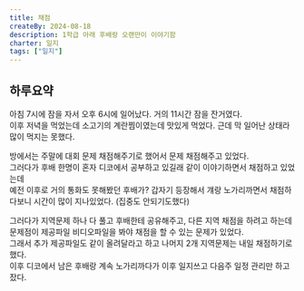 ```yaml
---
title: 채점
createBy: 2024-08-18
description: 1학급 아래 후배랑 오랜만이 이야기함
charter: 일지
tags: ["일지"]
---
```


## 하루요약

아침 7시에 잠을 자서 오후 6시에 일어났다. 거의 11시간 잠을 잔거였다.  
이후 저녁을 먹었는데 소고기의 계란찜이였는데 맛있게 먹었다. 근데 막 일어난 상태라 많이 먹지는 못했다.

방에서는 주말에 대회 문제 채점해주기로 했어서 문제 채점해주고 있었다.  
그러다가 후배 한명이 혼자 디코에서 공부하고 있길래 같이 이야기하면서 채점하고 있었는데  
예전 이후로 거의 통화도 못해봤던 후배가? 갑자기 등장해서 걔랑 노가리까면서 채점하다보니 시간이 많이 지나있었다. (집중도 안되기도했다)

그러다가 지역문제 하나 다 풀고 후배한테 공유해주고, 다른 지역 채점을 하려고 하는데 문제점이 제공파일 비디오파일을 봐야 채점을 할 수 있는 문제가 있었다.  
그래서 추가 제공파일도 같이 올려달라고 하고 나머지 2개 지역문제는 내일 채점하기로 했다.  
이후 디코에서 남은 후배랑 계속 노가리까다가 이후 일지쓰고 다음주 일정 관리만 하고 잤다.
